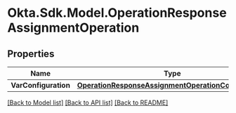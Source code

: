 # Okta.Sdk.Model.OperationResponseAssignmentOperation

## Properties

Name | Type | Description | Notes
------------ | ------------- | ------------- | -------------
**VarConfiguration** | [**OperationResponseAssignmentOperationConfiguration**](OperationResponseAssignmentOperationConfiguration.md) |  | [optional] 

[[Back to Model list]](../README.md#documentation-for-models) [[Back to API list]](../README.md#documentation-for-api-endpoints) [[Back to README]](../README.md)


